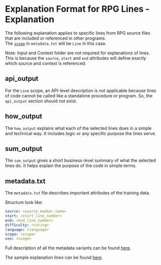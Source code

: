 # Explanation Format for RPG Lines - Explanation

The following explanation applies to specific lines from RPG source files that are included or referenced in other programs.  
The [`scope`](/pages/metadata#scope) in `metadata.txt` will be `Line` in this case.


Note: Input and Context folder are not required for explanations of lines.  This is because the `source`, `start` and `end` attributes will define exactly which source and context is referenced.

## api_output

For the `Line` scope, an API-level description is not applicable because lines of code cannot be called like a standalone procedure or program. So, the `api_output` section should not exist.

## how_output

The `how_output` explains what each of the selected lines does in a simple and technical way. It includes logic or any specific purpose the lines serve.


## sum_output

The `sum_output` gives a short business-level summary of what the selected lines do. It helps explain the purpose of the code in simple terms.

## metadata.txt

The `metadata.txt` file describes important attributes of the training data.

Structure look like:

```yaml
source: <source_member_name>
start: <start_line_number>
end: <end_line_number>
difficulty: <rating>
language: <language>
scope: <scope>
use: <usage>
```

Full description of all the metadata variants can be found [here](/pages/metadata.md).

The sample explanation lines can be found [here](/pages/sample_lines.md).